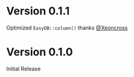 # Version 0.1.1

Optimized `EasyDB::column()` thanks [@Xeoncross](https://github.com/Xeoncross)

# Version 0.1.0

Initial Release
